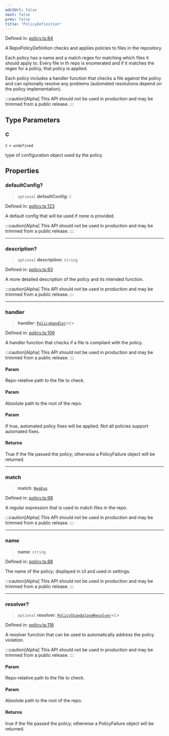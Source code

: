 ```yaml
---
editUrl: false
next: false
prev: false
title: "PolicyDefinition"
---
```


Defined in: [policy.ts:84](https://github.com/tylerbutler/tools-monorepo/blob/main/packages/repopo/src/policy.ts#L84)

A RepoPolicyDefinition checks and applies policies to files in the repository.

Each policy has a name and a match regex for matching which files it should apply to. Every file in th repo is
enumerated and if it matches the regex for a policy, that policy is applied.

Each policy includes a handler function that checks a file against the policy and can optionally resolve any problems
(automated resolutions depend on the policy implementation).

:::caution[Alpha]
This API should not be used in production and may be trimmed from a public release.
:::

## Type Parameters

### C

`C` = `undefined`

type of configuration object used by the policy

## Properties

### defaultConfig?

> `optional` **defaultConfig**: `C`

Defined in: [policy.ts:123](https://github.com/tylerbutler/tools-monorepo/blob/main/packages/repopo/src/policy.ts#L123)

A default config that will be used if none is provided.

:::caution[Alpha]
This API should not be used in production and may be trimmed from a public release.
:::

***

### description?

> `optional` **description**: `string`

Defined in: [policy.ts:93](https://github.com/tylerbutler/tools-monorepo/blob/main/packages/repopo/src/policy.ts#L93)

A more detailed description of the policy and its intended function.

:::caution[Alpha]
This API should not be used in production and may be trimmed from a public release.
:::

***

### handler

> **handler**: [`PolicyHandler`](/api/type-aliases/policyhandler/)\<`C`\>

Defined in: [policy.ts:109](https://github.com/tylerbutler/tools-monorepo/blob/main/packages/repopo/src/policy.ts#L109)

A handler function that checks if a file is compliant with the policy.

:::caution[Alpha]
This API should not be used in production and may be trimmed from a public release.
:::

#### Param

Repo-relative path to the file to check.

#### Param

Absolute path to the root of the repo.

#### Param

If true, automated policy fixes will be applied. Not all policies support automated fixes.

#### Returns

True if the file passed the policy; otherwise a PolicyFailure object will be returned.

***

### match

> **match**: [`RegExp`](https://developer.mozilla.org/docs/Web/JavaScript/Reference/Global_Objects/RegExp)

Defined in: [policy.ts:98](https://github.com/tylerbutler/tools-monorepo/blob/main/packages/repopo/src/policy.ts#L98)

A regular expression that is used to match files in the repo.

:::caution[Alpha]
This API should not be used in production and may be trimmed from a public release.
:::

***

### name

> **name**: `string`

Defined in: [policy.ts:88](https://github.com/tylerbutler/tools-monorepo/blob/main/packages/repopo/src/policy.ts#L88)

The name of the policy; displayed in UI and used in settings.

:::caution[Alpha]
This API should not be used in production and may be trimmed from a public release.
:::

***

### resolver?

> `optional` **resolver**: [`PolicyStandaloneResolver`](/api/type-aliases/policystandaloneresolver/)\<`C`\>

Defined in: [policy.ts:118](https://github.com/tylerbutler/tools-monorepo/blob/main/packages/repopo/src/policy.ts#L118)

A resolver function that can be used to automatically address the policy violation.

:::caution[Alpha]
This API should not be used in production and may be trimmed from a public release.
:::

#### Param

Repo-relative path to the file to check.

#### Param

Absolute path to the root of the repo.

#### Returns

true if the file passed the policy; otherwise a PolicyFailure object will be returned.
